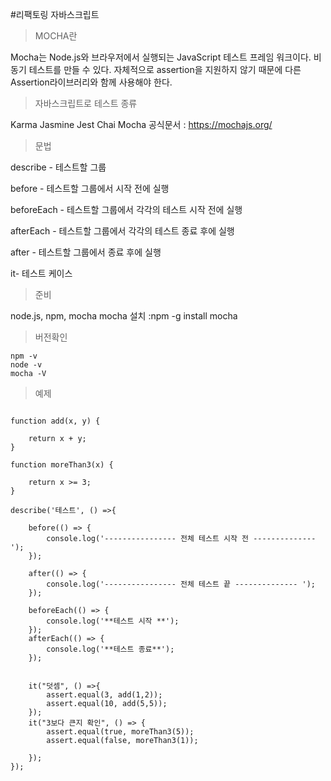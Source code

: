 #리팩토링 자바스크립트

>MOCHA란

Mocha는 Node.js와 브라우저에서 실행되는 JavaScript 테스트 프레임 워크이다. 비동기 테스트를 만들 수 있다. 자체적으로 assertion을 지원하지 않기 때문에 다른 Assertion라이브러리와 함께 사용해야 한다.

>자바스크립트로 테스트 종류

Karma
Jasmine
Jest
Chai
Mocha
공식문서 : https://mochajs.org/

>문법

describe - 테스트할 그룹

before - 테스트할 그룹에서 시작 전에 실행

beforeEach - 테스트할 그룹에서 각각의 테스트 시작 전에 실행

afterEach - 테스트할 그룹에서 각각의 테스트 종료 후에 실행

after - 테스트할 그룹에서 종료 후에 실행

it- 테스트 케이스

>준비

node.js, npm, mocha
mocha 설치 :npm -g install mocha

>버전확인

~~~
npm -v
node -v
mocha -V
~~~

>예제

~~~

function add(x, y) {

    return x + y;
}

function moreThan3(x) {

    return x >= 3;
}

describe('테스트', () =>{

    before(() => {
        console.log('---------------- 전체 테스트 시작 전 -------------- ');
    });

    after(() => {
        console.log('---------------- 전체 테스트 끝 -------------- ');
    });

    beforeEach(() => {
        console.log('**테스트 시작 **');
    });
    afterEach(() => {
        console.log('**테스트 종료**');
    });


    it("덧셈", () =>{
        assert.equal(3, add(1,2));
        assert.equal(10, add(5,5));
    });
    it("3보다 큰지 확인", () => {
        assert.equal(true, moreThan3(5));
        assert.equal(false, moreThan3(1));

    });
});

~~~
